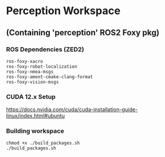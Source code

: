 # Perception Workspace 
## (Containing 'perception' ROS2 Foxy pkg)


### ROS Dependencies (ZED2)
```
ros-foxy-xacro
ros-foxy-robot-localization
ros-foxy-nmea-msgs
ros-foxy-ament-cmake-clang-format
ros-foxy-vision-msgs
```


### CUDA 12.x Setup
https://docs.nvidia.com/cuda/cuda-installation-guide-linux/index.html#ubuntu


### Building workspace
```
chmod +x ./build_packages.sh
./build_packages.sh
```
